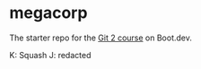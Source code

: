 # megacorp

The starter repo for the [Git 2 course](https://www.boot.dev/learn/learn-git-2) on Boot.dev.

K: Squash
J: redacted
